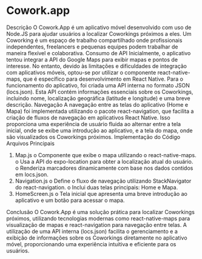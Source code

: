 # Cowork.app
Descrição
O Cowork.App é um aplicativo móvel desenvolvido com uso de Node.JS para ajudar usuários a localizar Coworkings próximos a eles. Um Coworking é um espaço de trabalho compartilhado onde profissionais independentes, freelancers e pequenas equipes podem trabalhar de maneira flexível e colaborativa.
Consumo de API
Inicialmente, o aplicativo tentou integrar a API do Google Maps para exibir mapas e pontos de interesse. No entanto, devido às limitações e dificuldades de integração com aplicativos móveis, optou-se por utilizar o componente react-native-maps, que é específico para desenvolvimento em React Native.
Para o funcionamento do aplicativo, foi criada uma API interna no formato JSON (locs.json). Esta API contém informações essenciais sobre os Coworkings, incluindo nome, localização geográfica (latitude e longitude) e uma breve descrição.
Navegação
A navegação entre as telas do aplicativo (Home e Mapa) foi implementada utilizando o pacote react-navigation, que facilita a criação de fluxos de navegação em aplicativos React Native. Isso proporciona uma experiência de usuário fluida ao alternar entre a tela inicial, onde se exibe uma introdução ao aplicativo, e a tela do mapa, onde são visualizados os Coworkings próximos.
Implementação do Código
Arquivos Principais
1.	Map.js
o	Componente que exibe o mapa utilizando o react-native-maps.
o	Usa a API do expo-location para obter a localização atual do usuário.
o	Renderiza marcadores dinamicamente com base nos dados contidos em locs.json.
2.	Navigation.js
o	Define o fluxo de navegação utilizando StackNavigator do react-navigation.
o	Inclui duas telas principais: Home e Mapa.
3.	HomeScreen.js
o	Tela inicial que apresenta uma breve introdução ao aplicativo e um botão para acessar o mapa.


Conclusão
O Cowork.App é uma solução prática para localizar Coworkings próximos, utilizando tecnologias modernas como react-native-maps para visualização de mapas e react-navigation para navegação entre telas. A utilização de uma API interna (locs.json) facilita o gerenciamento e a exibição de informações sobre os Coworkings diretamente no aplicativo móvel, proporcionando uma experiência intuitiva e eficiente para os usuários.
